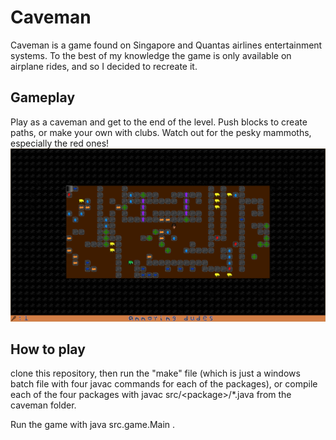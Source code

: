 # Caveman
Caveman is a game found on Singapore and Quantas airlines entertainment systems. To the best of my knowledge the game is only available on airplane rides, and so I decided to recreate it.

## Gameplay
Play as a caveman and get to the end of the level. Push blocks to create paths, or make your own with clubs. Watch out for the pesky mammoths, especially the red ones! 
![gameplay image](/res/images/level3-ex.png)

## How to play
clone this repository, then run the "make" file (which is just a windows batch file with four javac commands for each of the packages), or compile each of the four packages with javac src/\<package\>/\*.java from the caveman folder.

Run the game with java src.game.Main .

